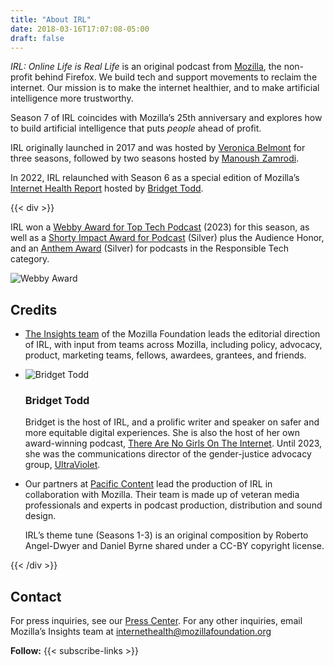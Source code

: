 ```yaml
---
title: "About IRL"
date: 2018-03-16T17:07:08-05:00
draft: false
---
```


<i>IRL: Online Life is Real Life</i> is an original podcast from [Mozilla](https://foundation.mozilla.org), the non-profit behind Firefox. We build tech and support movements to reclaim the internet. Our mission is to make the internet healthier, and to make artificial intelligence more trustworthy.

Season 7 of IRL coincides with Mozilla’s 25th anniversary and explores how to build artificial intelligence that puts <i>people</i> ahead of profit.

IRL originally launched in 2017 and was hosted by [Veronica Belmont](https://veronicabelmont.com/) for three seasons, followed by two seasons hosted by [Manoush Zamrodi](http://www.manoushz.com/).

In 2022, IRL relaunched with Season 6 as a special edition of Mozilla’s [Internet Health Report](https://2022.internethealthreport.org/) hosted by [Bridget Todd](https://www.instagram.com/bridgetmarieindc/).

{{< div >}}
<div class="awards">
        <div class="award-copy">
            <p>
                IRL won a <a href="https://winners.webbyawards.com/winners/podcasts/general-series/technology?years=0" rel="nofollow">Webby Award for Top Tech Podcast</a> (2023) for this season, as well as a <a href="https://shortyawards.com/7th-impact/irl-online-life-is-real-life-a-mozilla-podcast" rel="nofollow">Shorty Impact Award for Podcast</a> (Silver) plus the Audience Honor, and an <a href="https://www.anthemawards.com/winners/list/#responsible-technology/all/1972/-1" rel="nofollow">Anthem Award</a> (Silver) for podcasts in the Responsible Tech category.
            </p>
        </div>
        <div class="award-image">
            <img src="/images/Site_Badges_2023_webby_winner-1.webp" alt="Webby Award">
        </div>
</div>
<div id="credits">
    <h2>Credits</h2>
    <ul>
        <li>
            <p>
                <a href="https://foundation.mozilla.org/en/insights/" rel="nofollow">The Insights team</a> of the Mozilla Foundation leads the editorial direction of IRL, with input from teams across Mozilla, including policy, advocacy, product, marketing teams, fellows, awardees, grantees, and friends.
            </p>
        </li>
        <li class="credit">
            <img src="/images/bridget-todd.jpg" srcset="/images/bridget-todd-high-res.jpg 2x" class="credits-image" alt="Bridget Todd">
            <h3>Bridget Todd</h3>
            <p>
                Bridget is the host of IRL, and a prolific writer and speaker on safer and more equitable digital experiences. She is also the host of her own award-winning podcast, <a href="https://www.tangoti.com/" rel="nofollow">There Are No Girls On The Internet</a>. Until 2023, she was the communications director of the gender-justice advocacy group, <a href="https://weareultraviolet.org" rel="nofollow" >UltraViolet</a>.
            </p>
        </li>
        <li class="credit">
            <p>
                Our partners at <a href="https://pacific-content.com" rel="nofollow">Pacific Content</a> lead the production of IRL in collaboration with Mozilla. Their team is made up of veteran media professionals and experts in podcast production, distribution and sound design.
            </p>
            <p>
                IRL’s theme tune (Seasons 1-3) is an original composition by Roberto Angel-Dwyer and Daniel Byrne shared under a CC-BY copyright license.
            </p>
        </li
    </ul>
</div>
{{< /div >}}

## Contact

For press inquiries, see our [Press Center](https://foundation.mozilla.org/en/press-center/). For any other inquiries, email Mozilla’s Insights team at [internethealth@mozillafoundation.org](mailto:internethealth@mozillafoundation.org)

<div class="subscribe-links-wrap">
<strong>Follow:</strong>
{{< subscribe-links >}}
</div>
